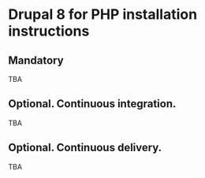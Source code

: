 # Drupal 8 for PHP installation instructions

## Mandatory

TBA

## Optional. Continuous integration.

TBA

## Optional. Continuous delivery.

TBA
